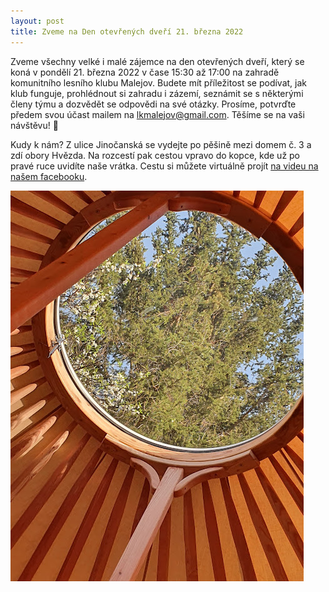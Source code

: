 ```yaml
---
layout: post
title: Zveme na Den otevřených dveří 21. března 2022
---
```

Zveme všechny velké i malé zájemce na den otevřených dveří, který se koná v pondělí 21. března 2022 v čase 15:30 až 17:00 na zahradě komunitního lesního klubu Malejov. Budete mít příležitost se podívat, jak klub funguje, prohlédnout si zahradu i zázemí, seznámit se s některými členy týmu a dozvědět se odpovědi na své otázky.
Prosíme, potvrďte předem svou účast mailem na lkmalejov@gmail.com.
Těšíme se na vaši návštěvu! 🌸

Kudy k nám?
Z ulice Jinočanská se vydejte po pěšině mezi domem č. 3 a zdí obory Hvězda. Na rozcestí pak cestou vpravo do kopce, kde už po pravé ruce uvidíte naše vrátka.
Cestu si můžete virtuálně projít [na videu na našem facebooku](https://www.facebook.com/LKMalejov/videos/996250114334172).

![Jaro v Malejově](/assets/article_images/jarni_vyhled_strechou_jurty.jpg)
